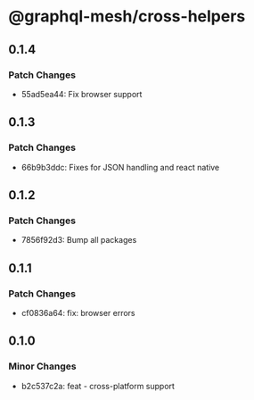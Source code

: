 # @graphql-mesh/cross-helpers

## 0.1.4

### Patch Changes

- 55ad5ea44: Fix browser support

## 0.1.3

### Patch Changes

- 66b9b3ddc: Fixes for JSON handling and react native

## 0.1.2

### Patch Changes

- 7856f92d3: Bump all packages

## 0.1.1

### Patch Changes

- cf0836a64: fix: browser errors

## 0.1.0

### Minor Changes

- b2c537c2a: feat - cross-platform support
